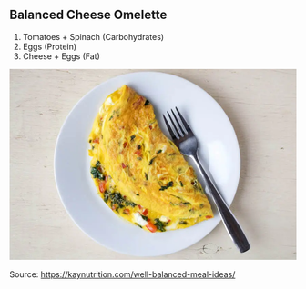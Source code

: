 ## Balanced Cheese Omelette

1. Tomatoes + Spinach (Carbohydrates)
1. Eggs (Protein)
1. Cheese + Eggs (Fat)

![](./balanced-cheese-omelette.webp)

Source: https://kaynutrition.com/well-balanced-meal-ideas/
